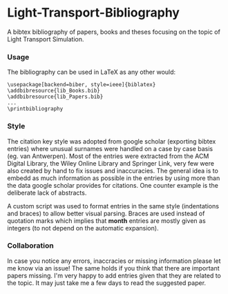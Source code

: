 # Light-Transport-Bibliography

A bibtex bibliography of papers, books and theses focusing on the topic of Light Transport Simulation.

### Usage
The bibliography can be used in LaTeX as any other would:
```
\usepackage[backend=biber, style=ieee]{biblatex}
\addbibresource{lib_Books.bib}
\addbibresource{lib_Papers.bib}
...
\printbibliography
```

### Style
The citation key style was adopted from google scholar (exporting bibtex entries) where unusual surnames were handled on a case by case basis (eg. van Antwerpen). Most of the entries were extracted from the ACM Digital Library, the Wiley Online Library and Springer Link, very few were also created by hand to fix issues and inaccuracies. The general idea is to embedd as much information as possible in the entries by using more than the data google scholar provides for citations. One counter example is the deliberate lack of abstracts.

A custom script was used to format entries in the same style (indentations and braces) to allow better visual parsing. Braces are used instead of quotation marks which implies that **month** entries are mostly given as integers (to not depend on the automatic expansion).

### Collaboration
In case you notice any errors, inaccracies or missing information please let me know via an issue! The same holds if you think that there are important papers missing. I'm very happy to add entries given that they are related to the topic. It may just take me a few days to read the suggested paper.